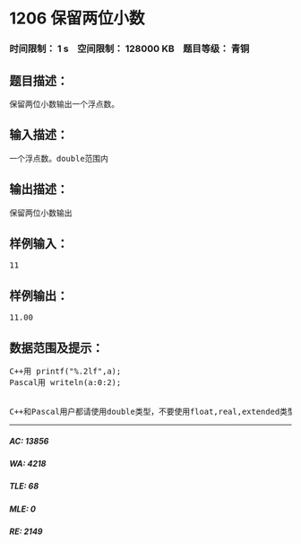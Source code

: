 # 1206 保留两位小数   
### 时间限制： 1 s&nbsp;&nbsp;&nbsp;&nbsp;空间限制： 128000 KB&nbsp;&nbsp;&nbsp;&nbsp;题目等级： 青铜  
## 题目描述：  

<pre>
保留两位小数输出一个浮点数。
</pre>
  
  
## 输入描述：  

<pre>
一个浮点数。double范围内
</pre>
  
  
## 输出描述：  

<pre>
保留两位小数输出
</pre>
  
  
## 样例输入：  

<pre>
11
</pre>
  
  
## 样例输出：  

<pre>
11.00
</pre>
  
  
## 数据范围及提示：  

<pre>
C++用 printf("%.2lf",a);
Pascal用 writeln(a:0:2);
  

C++和Pascal用户都请使用double类型，不要使用float,real,extended类型。
</pre>
  
  
***  

##### AC: 13856  
##### WA: 4218  
##### TLE: 68  
##### MLE: 0  
##### RE: 2149  
